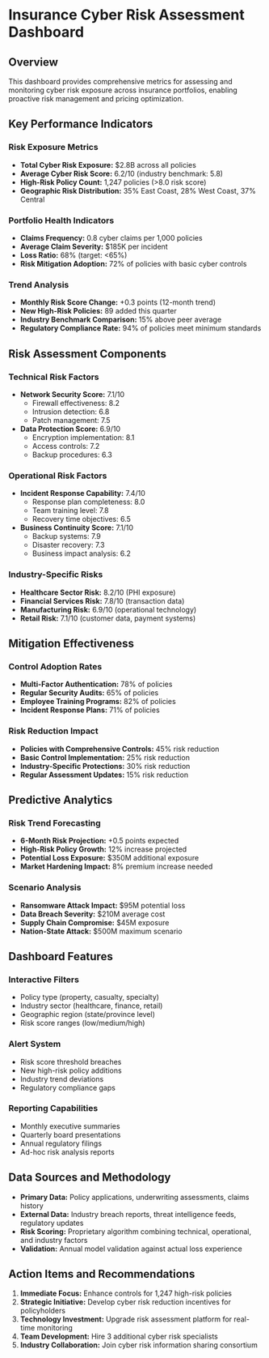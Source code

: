 # Insurance Cyber Risk Assessment Dashboard

## Overview
This dashboard provides comprehensive metrics for assessing and monitoring cyber risk exposure across insurance portfolios, enabling proactive risk management and pricing optimization.

## Key Performance Indicators

### Risk Exposure Metrics
- **Total Cyber Risk Exposure:** $2.8B across all policies
- **Average Cyber Risk Score:** 6.2/10 (industry benchmark: 5.8)
- **High-Risk Policy Count:** 1,247 policies (>8.0 risk score)
- **Geographic Risk Distribution:** 35% East Coast, 28% West Coast, 37% Central

### Portfolio Health Indicators
- **Claims Frequency:** 0.8 cyber claims per 1,000 policies
- **Average Claim Severity:** $185K per incident
- **Loss Ratio:** 68% (target: <65%)
- **Risk Mitigation Adoption:** 72% of policies with basic cyber controls

### Trend Analysis
- **Monthly Risk Score Change:** +0.3 points (12-month trend)
- **New High-Risk Policies:** 89 added this quarter
- **Industry Benchmark Comparison:** 15% above peer average
- **Regulatory Compliance Rate:** 94% of policies meet minimum standards

## Risk Assessment Components

### Technical Risk Factors
- **Network Security Score:** 7.1/10
  - Firewall effectiveness: 8.2
  - Intrusion detection: 6.8
  - Patch management: 7.5
- **Data Protection Score:** 6.9/10
  - Encryption implementation: 8.1
  - Access controls: 7.2
  - Backup procedures: 6.3

### Operational Risk Factors
- **Incident Response Capability:** 7.4/10
  - Response plan completeness: 8.0
  - Team training level: 7.8
  - Recovery time objectives: 6.5
- **Business Continuity Score:** 7.1/10
  - Backup systems: 7.9
  - Disaster recovery: 7.3
  - Business impact analysis: 6.2

### Industry-Specific Risks
- **Healthcare Sector Risk:** 8.2/10 (PHI exposure)
- **Financial Services Risk:** 7.8/10 (transaction data)
- **Manufacturing Risk:** 6.9/10 (operational technology)
- **Retail Risk:** 7.1/10 (customer data, payment systems)

## Mitigation Effectiveness

### Control Adoption Rates
- **Multi-Factor Authentication:** 78% of policies
- **Regular Security Audits:** 65% of policies
- **Employee Training Programs:** 82% of policies
- **Incident Response Plans:** 71% of policies

### Risk Reduction Impact
- **Policies with Comprehensive Controls:** 45% risk reduction
- **Basic Control Implementation:** 25% risk reduction
- **Industry-Specific Protections:** 30% risk reduction
- **Regular Assessment Updates:** 15% risk reduction

## Predictive Analytics

### Risk Trend Forecasting
- **6-Month Risk Projection:** +0.5 points expected
- **High-Risk Policy Growth:** 12% increase projected
- **Potential Loss Exposure:** $350M additional exposure
- **Market Hardening Impact:** 8% premium increase needed

### Scenario Analysis
- **Ransomware Attack Impact:** $95M potential loss
- **Data Breach Severity:** $210M average cost
- **Supply Chain Compromise:** $45M exposure
- **Nation-State Attack:** $500M maximum scenario

## Dashboard Features

### Interactive Filters
- Policy type (property, casualty, specialty)
- Industry sector (healthcare, finance, retail)
- Geographic region (state/province level)
- Risk score ranges (low/medium/high)

### Alert System
- Risk score threshold breaches
- New high-risk policy additions
- Industry trend deviations
- Regulatory compliance gaps

### Reporting Capabilities
- Monthly executive summaries
- Quarterly board presentations
- Annual regulatory filings
- Ad-hoc risk analysis reports

## Data Sources and Methodology
- **Primary Data:** Policy applications, underwriting assessments, claims history
- **External Data:** Industry breach reports, threat intelligence feeds, regulatory updates
- **Risk Scoring:** Proprietary algorithm combining technical, operational, and industry factors
- **Validation:** Annual model validation against actual loss experience

## Action Items and Recommendations
1. **Immediate Focus:** Enhance controls for 1,247 high-risk policies
2. **Strategic Initiative:** Develop cyber risk reduction incentives for policyholders
3. **Technology Investment:** Upgrade risk assessment platform for real-time monitoring
4. **Team Development:** Hire 3 additional cyber risk specialists
5. **Industry Collaboration:** Join cyber risk information sharing consortium

